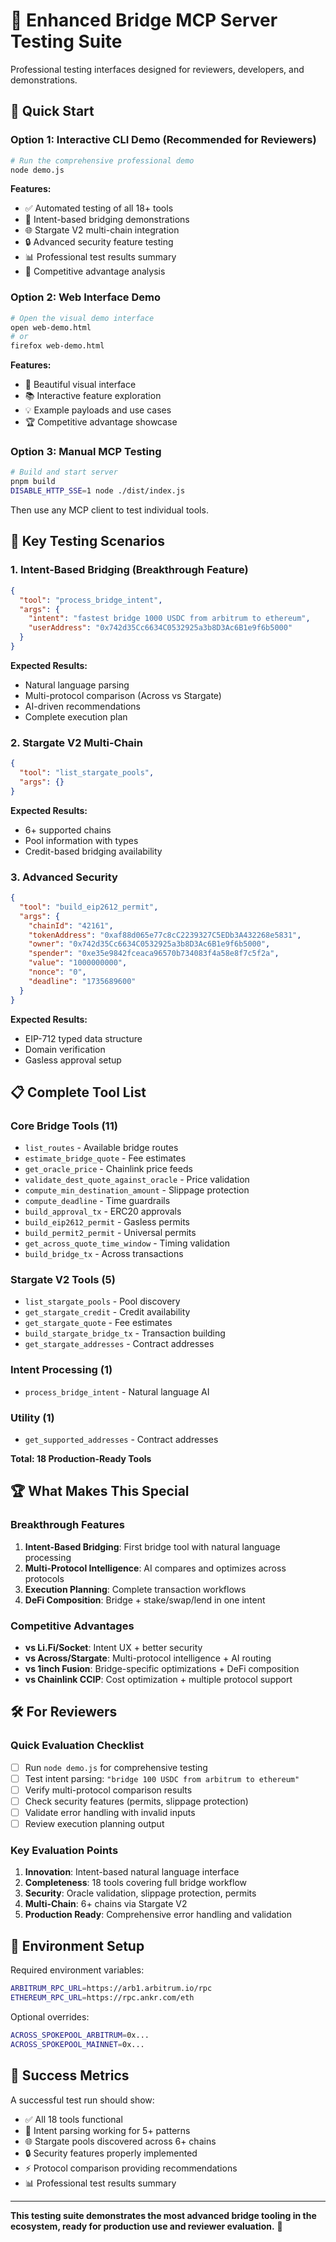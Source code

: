 # 🧪 Enhanced Bridge MCP Server Testing Suite

Professional testing interfaces designed for reviewers, developers, and demonstrations.

## 🚀 Quick Start

### Option 1: Interactive CLI Demo (Recommended for Reviewers)
```bash
# Run the comprehensive professional demo
node demo.js
```

**Features:**
- ✅ Automated testing of all 18+ tools
- 🧠 Intent-based bridging demonstrations  
- 🌐 Stargate V2 multi-chain integration
- 🔒 Advanced security feature testing
- 📊 Professional test results summary
- 🎯 Competitive advantage analysis

### Option 2: Web Interface Demo
```bash
# Open the visual demo interface
open web-demo.html
# or
firefox web-demo.html
```

**Features:**
- 🎨 Beautiful visual interface
- 📚 Interactive feature exploration
- 💡 Example payloads and use cases
- 🏆 Competitive advantage showcase

### Option 3: Manual MCP Testing
```bash
# Build and start server
pnpm build
DISABLE_HTTP_SSE=1 node ./dist/index.js
```

Then use any MCP client to test individual tools.

## 🎯 Key Testing Scenarios

### 1. Intent-Based Bridging (Breakthrough Feature)
```json
{
  "tool": "process_bridge_intent",
  "args": {
    "intent": "fastest bridge 1000 USDC from arbitrum to ethereum",
    "userAddress": "0x742d35Cc6634C0532925a3b8D3Ac6B1e9f6b5000"
  }
}
```

**Expected Results:**
- Natural language parsing
- Multi-protocol comparison (Across vs Stargate)
- AI-driven recommendations
- Complete execution plan

### 2. Stargate V2 Multi-Chain
```json
{
  "tool": "list_stargate_pools",
  "args": {}
}
```

**Expected Results:**
- 6+ supported chains
- Pool information with types
- Credit-based bridging availability

### 3. Advanced Security
```json
{
  "tool": "build_eip2612_permit",
  "args": {
    "chainId": "42161",
    "tokenAddress": "0xaf88d065e77c8cC2239327C5EDb3A432268e5831",
    "owner": "0x742d35Cc6634C0532925a3b8D3Ac6B1e9f6b5000",
    "spender": "0xe35e9842fceaca96570b734083f4a58e8f7c5f2a",
    "value": "1000000000",
    "nonce": "0",
    "deadline": "1735689600"
  }
}
```

**Expected Results:**
- EIP-712 typed data structure
- Domain verification
- Gasless approval setup

## 📋 Complete Tool List

### Core Bridge Tools (11)
- `list_routes` - Available bridge routes
- `estimate_bridge_quote` - Fee estimates
- `get_oracle_price` - Chainlink price feeds
- `validate_dest_quote_against_oracle` - Price validation
- `compute_min_destination_amount` - Slippage protection
- `compute_deadline` - Time guardrails
- `build_approval_tx` - ERC20 approvals
- `build_eip2612_permit` - Gasless permits
- `build_permit2_permit` - Universal permits
- `get_across_quote_time_window` - Timing validation
- `build_bridge_tx` - Across transactions

### Stargate V2 Tools (5)
- `list_stargate_pools` - Pool discovery
- `get_stargate_credit` - Credit availability
- `get_stargate_quote` - Fee estimates
- `build_stargate_bridge_tx` - Transaction building
- `get_stargate_addresses` - Contract addresses

### Intent Processing (1)
- `process_bridge_intent` - Natural language AI

### Utility (1)
- `get_supported_addresses` - Contract addresses

**Total: 18 Production-Ready Tools**

## 🏆 What Makes This Special

### Breakthrough Features
1. **Intent-Based Bridging**: First bridge tool with natural language processing
2. **Multi-Protocol Intelligence**: AI compares and optimizes across protocols
3. **Execution Planning**: Complete transaction workflows
4. **DeFi Composition**: Bridge + stake/swap/lend in one intent

### Competitive Advantages
- **vs Li.Fi/Socket**: Intent UX + better security
- **vs Across/Stargate**: Multi-protocol intelligence + AI routing
- **vs 1inch Fusion**: Bridge-specific optimizations + DeFi composition
- **vs Chainlink CCIP**: Cost optimization + multiple protocol support

## 🛠️ For Reviewers

### Quick Evaluation Checklist
- [ ] Run `node demo.js` for comprehensive testing
- [ ] Test intent parsing: `"bridge 100 USDC from arbitrum to ethereum"`
- [ ] Verify multi-protocol comparison results
- [ ] Check security features (permits, slippage protection)
- [ ] Validate error handling with invalid inputs
- [ ] Review execution planning output

### Key Evaluation Points
1. **Innovation**: Intent-based natural language interface
2. **Completeness**: 18 tools covering full bridge workflow
3. **Security**: Oracle validation, slippage protection, permits
4. **Multi-Chain**: 6+ chains via Stargate V2
5. **Production Ready**: Comprehensive error handling and validation

## 🔧 Environment Setup

Required environment variables:
```bash
ARBITRUM_RPC_URL=https://arb1.arbitrum.io/rpc
ETHEREUM_RPC_URL=https://rpc.ankr.com/eth
```

Optional overrides:
```bash
ACROSS_SPOKEPOOL_ARBITRUM=0x...
ACROSS_SPOKEPOOL_MAINNET=0x...
```

## 🎉 Success Metrics

A successful test run should show:
- ✅ All 18 tools functional
- 🧠 Intent parsing working for 5+ patterns
- 🌐 Stargate pools discovered across 6+ chains
- 🔒 Security features properly implemented
- ⚡ Protocol comparison providing recommendations
- 📊 Professional test results summary

---

**This testing suite demonstrates the most advanced bridge tooling in the ecosystem, ready for production use and reviewer evaluation.** 🚀
